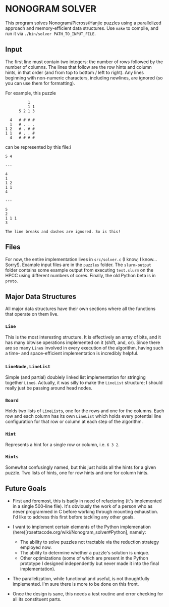 NONOGRAM SOLVER
===============

This program solves Nonogram/Picross/Hanjie puzzles using a parallelized
approach and memory-efficient data structures. Use `make` to compile, and run
it via `./bin/solver PATH_TO_INPUT_FILE`.


Input
-----

The first line must contain two integers: the number of rows followed by the
number of columns. The lines that follow are the row hints and column hints,
in that order (and from top to bottom / left to right). Any lines beginning
with non-numeric characters, including newlines, are ignored (so you can use
them for formatting). 

For example, this puzzle

              1
              1 1
          5 2 1 3

      4   # # # #
      1   # . . .
    1 2   # . # #
    1 1   # . . #
      4   # # # #

can be represented by this file:i

```
5 4

---

4
1
1 2
1 1
4

---

5
2
1 1 1
3

The line breaks and dashes are ignored. So is this!
```


Files
-----

For now, the entire implementation lives in `src/solver.c` (I know, I know... 
Sorry!). Example input files are in the `puzzles` folder. The `slurm-output`
folder contains some example output from executing `test.slurm` on the HPCC
using different numbers of cores. Finally, the old Python beta is in `proto`.


Major Data Structures
---------------------

All major data structures have their own sections where all the functions that
operate on them live.

### `Line`
This is the most interesting structure. It is effectively an array of bits, and
it has many bitwise operations implemented on it (shift, and, or). Since there
are so many `Line`s involved in every execution of the algorithm, having such a
time- and space-efficient implementation is incredibly helpful.

### `LineNode`, `LineList`
Simple (and partial) doublely linked list implementation for stringing together
`Line`s. Actually, it was silly to make the `LineList` structure; I should
really just be passing around head nodes. 

### `Board`
Holds two lists of `LineList`s, one for the rows and one for the columns. Each
row and each column has its own `LineList` which holds every potential line 
configuration for that row or column at each step of the algorithm.

### `Hint`
Represents a hint for a single row or column, i.e. `6 3 2`.

### `Hints`
Somewhat confusingly named, but this just holds all the hints for a given
puzzle. Two lists of hints, one for row hints and one for column hints.


Future Goals
------------

- First and foremost, this is badly in need of refactoring (it's implemented in 
  a single 500-line file). It's obviously the work of a person who as never 
  programmed in C before working through mounting exhaustion. I'd like to 
  address this first before tackling any other goals.

- I want to implement certain elements of the Python implemenation
  (here)[rosettacode.org/wiki/Nonogram_solver#Python], namely:
    * The ability to solve puzzles not tractable via the reduction strategy
      employed now.
    * The ability to determine whether a puzzle's solution is unique.
    * Other optimizations (some of which are present in the Python prototype I
      designed independently but never made it into the final implementation).

- The parallelization, while functional and useful, is not thoughtfully
  implemented. I'm sure there is more to be done on this front.

- Once the design is sane, this needs a test routine and error checking for all
  its constituent parts. 
